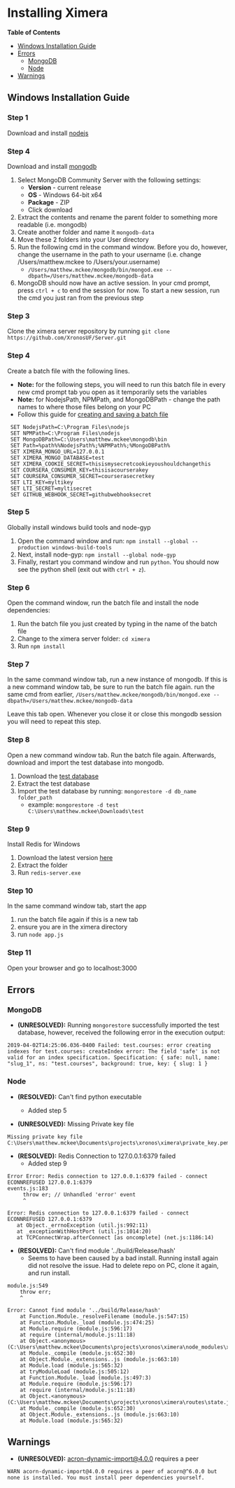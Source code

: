 # Installing Ximera
**Table of Contents**
* [Windows Installation Guide](#user-content-windows-installation-guide)
* [Errors](#user-content-errors)
  * [MongoDB](#user-content-mongodb)
  * [Node](#user-content-node)
* [Warnings](#user-content-warnings)

## Windows Installation Guide

### Step 1
Download and install [nodejs](https://nodejs.org/en/)

### Step 4
Download and install [mongodb](https://www.mongodb.com/download-center/community)
   1. Select MongoDB Community Server with the following settings:
      * **Version** - current release
      * **OS** - Windows 64-bit x64
      * **Package** - ZIP
      * Click download
   2. Extract the contents and rename the parent folder to something more readable (i.e. mongodb)
   3. Create another folder and name it `mongodb-data`
   4. Move these 2 folders into your User directory
   5. Run the following cmd in the command window. Before you do, however, change the username in the path to your username (i.e. change /Users/matthew.mckee to /Users/your.username)
      * `/Users/matthew.mckee/mongodb/bin/mongod.exe --dbpath=/Users/matthew.mckee/mongodb-data`
   6. MongoDB should now have an active session. In your cmd prompt, press `ctrl + c` to end the session for now. To start a new session, run the cmd you just ran from the previous step
   
### Step 3
Clone the ximera server repository by running `git clone https://github.com/XronosUF/Server.git`

### Step 4
Create a batch file with the following lines.

  * **Note:** for the following steps, you will need to run this batch file in every new cmd prompt tab you open as it temporarily sets the variables
  * **Note:** for NodejsPath, NPMPath, and MongoDBPath - change the path names to where those files belong on your PC
  * Follow this guide for [creating and saving a batch file](https://www.tutorialspoint.com/batch_script/batch_script_files.htm)

```
 SET NodejsPath=C:\Program Files\nodejs
 SET NPMPath=C:\Program Files\nodejs
 SET MongoDBPath=C:\Users\matthew.mckee\mongodb\bin
 SET Path=%path%%NodejsPath%;%NPMPath%;%MongoDBPath%
 SET XIMERA_MONGO_URL=127.0.0.1
 SET XIMERA_MONGO_DATABASE=test
 SET XIMERA_COOKIE_SECRET=thisismysecretcookieyoushouldchangethis
 SET COURSERA_CONSUMER_KEY=thisisacourserakey
 SET COURSERA_CONSUMER_SECRET=courserasecretkey
 SET LTI_KEY=myltikey
 SET LTI_SECRET=myltisecret
 SET GITHUB_WEBHOOK_SECRET=githubwebhooksecret
```

### Step 5
Globally install windows build tools and node-gyp
  1. Open the command window and run: `npm install --global --production windows-build-tools`
  1. Next, install node-gyp: `npm install --global node-gyp`
  1. Finally, restart you command window and run `python`. You should now see the python shell (exit out with `ctrl + z`). 

### Step 6
Open the command window, run the batch file and install the node dependencies:
  1. Run the batch file you just created by typing in the name of the batch file
  1. Change to the ximera server folder: `cd ximera`
  1. Run `npm install`

### Step 7
In the same command window tab, run a new instance of mongodb. If this is a new command window tab, be sure to run the batch file again. run the same cmd from earlier, `/Users/matthew.mckee/mongodb/bin/mongod.exe --dbpath=/Users/matthew.mckee/mongodb-data`

Leave this tab open. Whenever you close it or close this mongodb session you will need to repeat this step.

### Step 8
Open a new command window tab. Run the batch file again. Afterwards, download and import the test database into mongodb.
   1. Download the [test database](https://drive.google.com/file/d/0B-Xh-RAGRDU8WHAxeUJfVGpTSk0/edit)
   1. Extract the test database
   1. Import the test database by running: `mongorestore -d db_name folder_path`
      * example: `mongorestore -d test C:\Users\matthew.mckee\Downloads\test`

### Step 9
Install Redis for Windows
  1. Download the latest version [here](https://github.com/dmajkic/redis/downloads)
  1. Extract the folder
  1. Run `redis-server.exe`

### Step 10
In the same command window tab, start the app
   1. run the batch file again if this is a new tab
   1. ensure you are in the ximera directory
   1. run `node app.js`
   
### Step 11
Open your browser and go to localhost:3000

## Errors
### MongoDB

* **(UNRESOLVED):** Running `mongorestore` successfully imported the test database, however, received the following error in the execution output:
```
2019-04-02T14:25:06.036-0400 Failed: test.courses: error creating indexes for test.courses: createIndex error: The field 'safe' is not valid for an index specification. Specification: { safe: null, name: "slug_1", ns: "test.courses", background: true, key: { slug: 1 }
```

### Node

* **(RESOLVED):** Can't find python executable
  * Added step 5

* **(UNRESOLVED):** Missing Private key file
```
Missing private key file C:\Users\matthew.mckee\Documents\projects\xronos\ximera\private_key.pem
```
* **(RESOLVED):** Redis Connection to 127.0.0.1:6379 failed
  * Added step 9
 ```
 Error Error: Redis connection to 127.0.0.1:6379 failed - connect ECONNREFUSED 127.0.0.1:6379
events.js:183
      throw er; // Unhandled 'error' event
      ^

Error: Redis connection to 127.0.0.1:6379 failed - connect ECONNREFUSED 127.0.0.1:6379
    at Object._errnoException (util.js:992:11)
    at _exceptionWithHostPort (util.js:1014:20)
    at TCPConnectWrap.afterConnect [as oncomplete] (net.js:1186:14)
 ```

* **(RESOLVED):** Can't find module '../build/Release/hash'
  * Seems to have been caused by a bad install. Running install again did not resolve the issue. Had to delete repo on PC, clone it again, and run install.
```
module.js:549
    throw err;
    ^

Error: Cannot find module '../build/Release/hash'
    at Function.Module._resolveFilename (module.js:547:15)
    at Function.Module._load (module.js:474:25)
    at Module.require (module.js:596:17)
    at require (internal/module.js:11:18)
    at Object.<anonymous> (C:\Users\matthew.mckee\Documents\projects\xronos\ximera\node_modules\xxhash\lib\xxhash.js:4:13)
    at Module._compile (module.js:652:30)
    at Object.Module._extensions..js (module.js:663:10)
    at Module.load (module.js:565:32)
    at tryModuleLoad (module.js:505:12)
    at Function.Module._load (module.js:497:3)
    at Module.require (module.js:596:17)
    at require (internal/module.js:11:18)
    at Object.<anonymous> (C:\Users\matthew.mckee\Documents\projects\xronos\ximera\routes\state.js:11:14)
    at Module._compile (module.js:652:30)
    at Object.Module._extensions..js (module.js:663:10)
    at Module.load (module.js:565:32)
```

## Warnings
* **(UNRESOLVED):** acron-dynamic-import@4.0.0 requires a peer
```
WARN acorn-dynamic-import@4.0.0 requires a peer of acorn@^6.0.0 but none is installed. You must install peer dependencies yourself.
```
